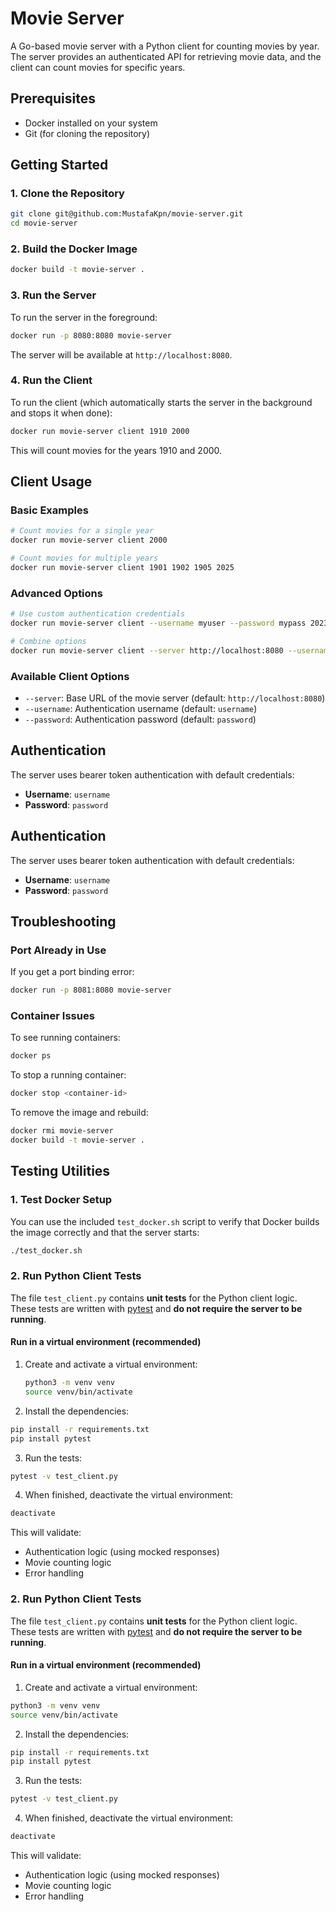 # Movie Server

A Go-based movie server with a Python client for counting movies by year. The server provides an authenticated API for retrieving movie data, and the client can count movies for specific years.

## Prerequisites

- Docker installed on your system
- Git (for cloning the repository)

## Getting Started

### 1. Clone the Repository

```bash
git clone git@github.com:MustafaKpn/movie-server.git
cd movie-server
```

### 2. Build the Docker Image

```bash
docker build -t movie-server .
```

### 3. Run the Server

To run the server in the foreground:

```bash
docker run -p 8080:8080 movie-server
```

The server will be available at `http://localhost:8080`.

### 4. Run the Client

To run the client (which automatically starts the server in the background and stops it when done):

```bash
docker run movie-server client 1910 2000
```

This will count movies for the years 1910 and 2000.

## Client Usage

### Basic Examples

```bash
# Count movies for a single year
docker run movie-server client 2000

# Count movies for multiple years
docker run movie-server client 1901 1902 1905 2025
```

### Advanced Options

```bash
# Use custom authentication credentials
docker run movie-server client --username myuser --password mypass 2023

# Combine options
docker run movie-server client --server http://localhost:8080 --username admin --password secret 2020 2021
```

### Available Client Options

- `--server`: Base URL of the movie server (default: `http://localhost:8080`)
- `--username`: Authentication username (default: `username`)
- `--password`: Authentication password (default: `password`)

## Authentication

The server uses bearer token authentication with default credentials:

- **Username**: `username`
- **Password**: `password`

## Authentication

The server uses bearer token authentication with default credentials:

- **Username**: `username`
- **Password**: `password`

## Troubleshooting

### Port Already in Use

If you get a port binding error:

```bash
docker run -p 8081:8080 movie-server
```

### Container Issues

To see running containers:

```bash
docker ps
```

To stop a running container:

```bash
docker stop <container-id>
```

To remove the image and rebuild:

```bash
docker rmi movie-server
docker build -t movie-server .
```

## Testing Utilities

### 1. Test Docker Setup

You can use the included `test_docker.sh` script to verify that Docker builds the image correctly and that the server starts:

```bash
./test_docker.sh
```

### 2. Run Python Client Tests

The file `test_client.py` contains **unit tests** for the Python client logic.  
These tests are written with [pytest](https://docs.pytest.org/) and **do not require the server to be running**.

#### Run in a virtual environment (recommended)

1. Create and activate a virtual environment:
   ```bash
   python3 -m venv venv
   source venv/bin/activate
   ```
2. Install the dependencies:

```bash
pip install -r requirements.txt
pip install pytest
```

3. Run the tests:

```bash
pytest -v test_client.py
```

4. When finished, deactivate the virtual environment:

```bash
deactivate
```

This will validate:

- Authentication logic (using mocked responses)
- Movie counting logic
- Error handling

### 2. Run Python Client Tests

The file `test_client.py` contains **unit tests** for the Python client logic.  
These tests are written with [pytest](https://docs.pytest.org/) and **do not require the server to be running**.

#### Run in a virtual environment (recommended)

1. Create and activate a virtual environment:
   
```bash
python3 -m venv venv
source venv/bin/activate
```
2. Install the dependencies:

```bash
pip install -r requirements.txt
pip install pytest
```

3. Run the tests:

```bash
pytest -v test_client.py
```

4. When finished, deactivate the virtual environment:

```bash
deactivate
```

This will validate:

- Authentication logic (using mocked responses)
- Movie counting logic
- Error handling

